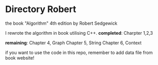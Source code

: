 # Directory Robert
the book "Algorithm" 4th edition by Robert Sedgewick

I rewrote the algorithm in book utilising C++.
**completed**:
Charpter 1,2,3

**remaining**:
Chapter 4, Graph
Chapter 5, String
Chapter 6, Context

if you want to use the code in this repo, remember to add data file from book website!
